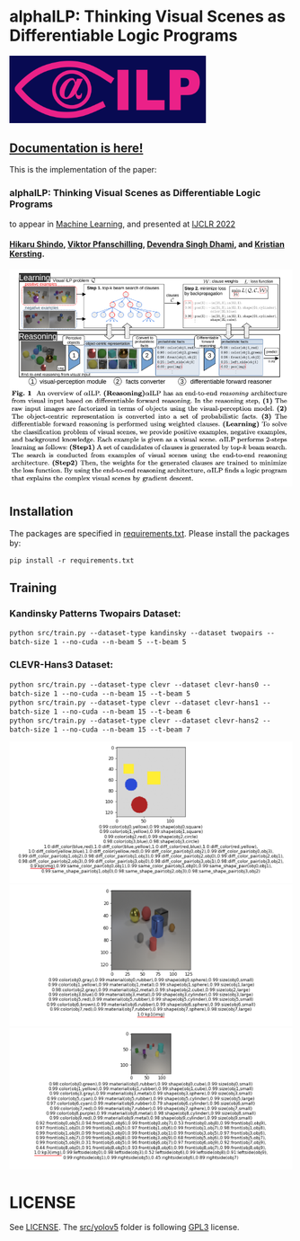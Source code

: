 # alphaILP: Thinking Visual Scenes as Differentiable Logic Programs

<img src="./imgs/aILP_logo_pink.png" width="350">

## [Documentation is here!](https://ml-research.github.io/alphailpdoc/)

This is the implementation of the paper: 
### alphaILP: Thinking Visual Scenes as Differentiable Logic Programs
to appear in [Machine Learning](https://www.springer.com/journal/10994), and presented at [IJCLR 2022](https://ijclr22.doc.ic.ac.uk/)
#### [Hikaru Shindo](https://www.hikarushindo.com/), [Viktor Pfanschilling](https://ml-research.github.io/people/vpfanschilling/), [Devendra Singh Dhami](https://sites.google.com/view/devendradhami), and [Kristian Kersting](https://ml-research.github.io/people/kkersting/index.html).

![ailp](./imgs/aILP.png)

## Installation
The packages are specified in [requirements.txt](./requirements.txt). Please install the packages by:
```
pip install -r requirements.txt
```

## Training
### Kandinsky Patterns Twopairs Dataset:
```
python src/train.py --dataset-type kandinsky --dataset twopairs --batch-size 1 --no-cuda --n-beam 5 --t-beam 5
```
### CLEVR-Hans3 Dataset:
```
python src/train.py --dataset-type clevr --dataset clevr-hans0 --batch-size 1 --no-cuda --n-beam 15 --t-beam 5
python src/train.py --dataset-type clevr --dataset clevr-hans1 --batch-size 1 --no-cuda --n-beam 15 --t-beam 6
python src/train.py --dataset-type clevr --dataset clevr-hans2 --batch-size 1 --no-cuda --n-beam 15 --t-beam 7
```


![twopairs](./imgs/twopairs-predicted.png)
![clevr-hans3](./imgs/clevr-hans3-predicted.png)
![clevr-hans7](./imgs/clevr-hans7-predicted.png)




# LICENSE
See [LICENSE](./LICENSE). The [src/yolov5](./src/yolov5) folder is following [GPL3](./src/yolov5/LICENSE) license.
